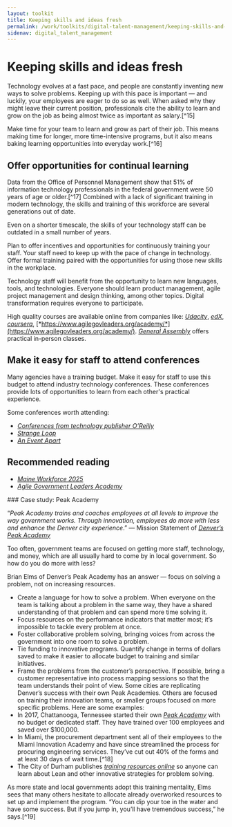 ```yaml
---
layout: toolkit
title: Keeping skills and ideas fresh
permalink: /work/toolkits/digital-talent-management/keeping-skills-and-ideas-fresh/
sidenav: digital_talent_management
---
```


Keeping skills and ideas fresh
==============================

Technology evolves at a fast pace, and people are constantly inventing
new ways to solve problems. Keeping up with this pace is important — and
luckily, your employees are eager to do so as well. When asked why they
might leave their current position, professionals cite the ability to
learn and grow on the job as being almost twice as important as
salary.[^15]

Make time for your team to learn and grow as part of their job. This
means making time for longer, more time-intensive programs, but it also
means baking learning opportunities into everyday work.[^16]

Offer opportunities for continual learning
------------------------------------------

Data from the Office of Personnel Management show that 51% of
information technology professionals in the federal government were 50
years of age or older.[^17] Combined with a lack of significant training
in modern technology, the skills and training of this workforce are
several generations out of date.

Even on a shorter timescale, the skills of your technology staff can be
outdated in a small number of years.

Plan to offer incentives and opportunities for continuously training
your staff. Your staff need to keep up with the pace of change in
technology. Offer formal training paired with the opportunities for
using those new skills in the workplace.

Technology staff will benefit from the opportunity to learn new
languages, tools, and technologies. Everyone should learn product
management, agile project management and design thinking, among other
topics. Digital transformation requires everyone to participate.

High quality courses are available online from companies like:
[*Udacity*](https://www.udacity.com/), [*edX*](https://www.edx.org/),
[*coursera*](https://www.coursera.org/),
[*https://www.agilegovleaders.org/academy/*](https://www.agilegovleaders.org/academy/).
[*General Assembly*](https://generalassemb.ly/) offers practical
in-person classes.

Make it easy for staff to attend conferences
--------------------------------------------

Many agencies have a training budget. Make it easy for staff to use this
budget to attend industry technology conferences. These conferences
provide lots of opportunities to learn from each other's practical
experience.

Some conferences worth attending:

-   [*Conferences from technology publisher
    O’Reilly*](https://www.oreilly.com/conferences/)
-   [*Strange Loop*](https://www.thestrangeloop.com/)
-   [*An Event Apart*](https://aneventapart.com/)

Recommended reading
-------------------

-   [*Maine Workforce
    2025*](https://www.maine.gov/bhr/sites/maine.gov.bhr/files/inline-files/MaineWorkforce2025.pdf)
-   [*Agile Government Leaders
    Academy*](https://www.agilegovleaders.org/academy/)

<div class='bg-warning p-4 mt-5' markdown='1'>
### Case study: Peak Academy

“*Peak Academy trains and coaches employees at all levels to improve the way government works. Through innovation, employees do more with less and enhance the Denver city experience*.” — Mission Statement of [*Denver’s Peak Academy*](https://www.denvergov.org/content/denvergov/en/mayors-office/programs-initiatives/peak-performance/peak-academy/About.html)

Too often, government teams are focused on getting more staff, technology, and money, which are all usually hard to come by in local government. So how do you do more with less?

Brian Elms of Denver’s Peak Academy has an answer — focus on solving a problem, not on increasing resources.

-   Create a language for how to solve a problem. When everyone on the team is talking about a problem in the same way, they have a shared understanding of that problem and can spend more time solving it.
-   Focus resources on the performance indicators that matter most; it’s impossible to tackle every problem at once.
-   Foster collaborative problem solving, bringing voices from across the government into one room to solve a problem.
-   Tie funding to innovative programs. Quantify change in terms of dollars saved to make it easier to allocate budget to training and similar initiatives.
-   Frame the problems from the customer’s perspective. If possible, bring a customer representative into process mapping sessions so that the team understands their point of view.
Some cities are replicating Denver’s success with their own Peak Academies. Others are focused on training their innovation teams, or smaller groups focused on more specific problems. Here are some examples:
-   In 2017, Chattanooga, Tennessee started their own [*Peak Academy*](https://connect.chattanooga.gov/opmod/performance-management/peak-academy/) with no budget or dedicated staff. They have trained over 100 employees and saved over \$100,000.
-   In Miami, the procurement department sent all of their employees to the Miami Innovation Academy and have since streamlined the process for procuring engineering services. They’ve cut out 40% of the forms and at least 30 days of wait time.[^18]
-   The City of Durham publishes [*training resources online*](https://durhamnc.gov/3753/OPI-Trainings-Resources) so anyone can learn about Lean and other innovative strategies for problem solving.

As more state and local governments adopt this training mentality, Elms sees that many others hesitate to allocate already overworked resources to set up and implement the program. “You can dip your toe in the water and have some success. But if you jump in, you’ll have tremendous success,” he says.[^19]
</div>
